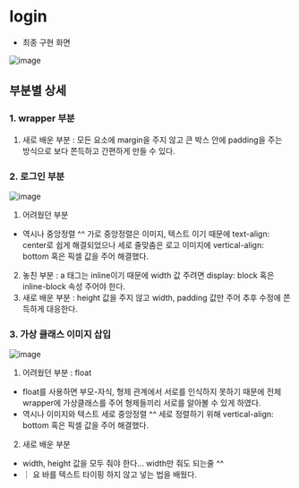 # login
- 최종 구현 화면

![image](https://user-images.githubusercontent.com/100753588/163206253-0527d4ab-caa0-4a90-bd20-f4efe66079a0.png)

## 부분별 상세
### 1. wrapper 부분
1) 새로 배운 부분 : 모든 요소에 margin을 주지 않고 큰 박스 안에 padding을 주는 방식으로 보다 쫀득하고 간편하게 만들 수 있다.

### 2. 로그인 부분

![image](https://user-images.githubusercontent.com/100753588/163206565-fdbcee9b-2350-45e7-84ba-dcb477af8b17.png)
1) 어려웠던 부분
  - 역시나 중앙정렬 ^^ 가로 중앙정렬은 이미지, 텍스트 이기 때문에 text-align: center로 쉽게 해결되었으나 세로 줄맞춤은 로고 이미지에 vertical-align: bottom 혹은 픽셀 값을 주어 해결했다.
2) 놓친 부분 : a 태그는 inline이기 때문에 width 값 주려면 display: block 혹은 inline-block 속성 주어야 한다.
3) 새로 배운 부분 : height 값을 주지 않고 width, padding 값만 주어 추후 수정에 쫀득하게 대응한다.


### 3. 가상 클래스 이미지 삽입

![image](https://user-images.githubusercontent.com/100753588/163209260-0ef59799-0f83-40eb-a805-f06d00af06b9.png)
1) 어려웠던 부분 : float
  - float를 사용하면 부모-자식, 형제 관계에서 서로를 인식하지 못하기 때문에 전체 wrapper에 가상클래스를 주어 형제들끼리 서로를 알아볼 수 있게 하였다.
  - 역시나 이미지와 텍스트 세로 중앙정렬 ^^ 세로 정렬하기 위해 vertical-align: bottom 혹은 픽셀 값을 주어 해결했다.
2) 새로 배운 부분
- width, height 값을 모두 줘야 한다... width만 줘도 되는줄 ^^
- ｜ 요 바를 텍스트 타이핑 하지 않고 넣는 법을 배웠다.


